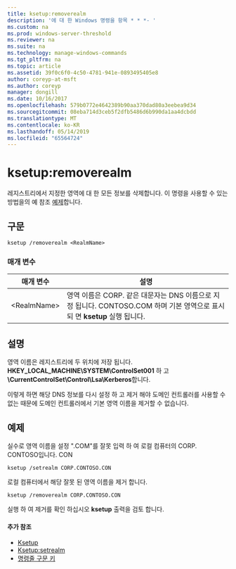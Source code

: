 ```yaml
---
title: ksetup:removerealm
description: '에 대 한 Windows 명령을 항목 * * *- '
ms.custom: na
ms.prod: windows-server-threshold
ms.reviewer: na
ms.suite: na
ms.technology: manage-windows-commands
ms.tgt_pltfrm: na
ms.topic: article
ms.assetid: 39f0c6f0-4c50-4781-941e-0893495405e8
author: coreyp-at-msft
ms.author: coreyp
manager: dongill
ms.date: 10/16/2017
ms.openlocfilehash: 579b0772e4642389b90aa370dad80a3eebea9d34
ms.sourcegitcommit: 08eba714d3ceb5f2dfb5486d6b990da1aa4dcbdd
ms.translationtype: MT
ms.contentlocale: ko-KR
ms.lasthandoff: 05/14/2019
ms.locfileid: "65564724"
---
```

# <a name="ksetupremoverealm"></a>ksetup:removerealm



레지스트리에서 지정한 영역에 대 한 모든 정보를 삭제합니다. 이 명령을 사용할 수 있는 방법을의 예 참조 [예제](#BKMK_Examples)합니다.

## <a name="syntax"></a>구문

```
ksetup /removerealm <RealmName>
```

### <a name="parameters"></a>매개 변수

|매개 변수|설명|
|---------|-----------|
|\<RealmName>|영역 이름은 CORP. 같은 대문자는 DNS 이름으로 지정 됩니다. CONTOSO.COM 하며 기본 영역으로 표시 되 면 **ksetup** 실행 됩니다.|

## <a name="remarks"></a>설명

영역 이름은 레지스트리에 두 위치에 저장 됩니다. **HKEY_LOCAL_MACHINE\SYSTEM\ControlSet001** 하 고 **\CurrentControlSet\Control\Lsa\Kerberos**합니다.

이렇게 하면 해당 DNS 정보를 다시 설정 하 고 제거 해야 도메인 컨트롤러를 사용할 수 없는 때문에 도메인 컨트롤러에서 기본 영역 이름을 제거할 수 없습니다.

## <a name="BKMK_Examples"></a>예제

실수로 영역 이름을 설정 ".COM"를 잘못 입력 하 여 로컬 컴퓨터의 CORP. CONTOSO입니다. CON
```
ksetup /setrealm CORP.CONTOSO.CON
```
로컬 컴퓨터에서 해당 잘못 된 영역 이름을 제거 합니다.
```
ksetup /removerealm CORP.CONTOSO.CON
```
실행 하 여 제거를 확인 하십시오 **ksetup** 출력을 검토 합니다.

#### <a name="additional-references"></a>추가 참조

-   [Ksetup](ksetup.md)
-   [Ksetup:setrealm](ksetup-setrealm.md)
-   [명령줄 구문 키](command-line-syntax-key.md)